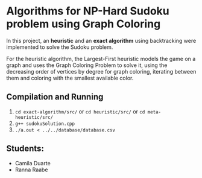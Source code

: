 # Algorithms for NP-Hard Sudoku problem using Graph Coloring

In this project, an **heuristic** and an **exact algorithm** using backtracking were implemented to solve the Sudoku problem.

For the heuristic algorithm, the Largest-First heuristic models the game on a graph and uses the Graph Coloring Problem to solve it, using the decreasing order of vertices by degree for graph coloring, iterating between them and coloring with the smallest available color.
## Compilation and Running
1. `cd exact-algorithm/src/` or `cd heuristic/src/` or `cd meta-heuristic/src/`
2. `g++ sudokuSolution.cpp`
3. `./a.out < ../../database/database.csv`

## Students:
- Camila Duarte
- Ranna Raabe
